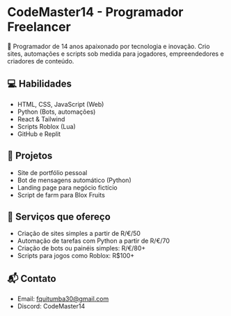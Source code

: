 # CodeMaster14 - Programador Freelancer

🚀 Programador de 14 anos apaixonado por tecnologia e inovação. Crio sites, automações e scripts sob medida para jogadores, empreendedores e criadores de conteúdo.

## 💻 Habilidades
- HTML, CSS, JavaScript (Web)
- Python (Bots, automações)
- React & Tailwind
- Scripts Roblox (Lua)
- GitHub e Replit

## 🧩 Projetos
- Site de portfólio pessoal
- Bot de mensagens automático (Python)
- Landing page para negócio fictício
- Script de farm para Blox Fruits

## 💼 Serviços que ofereço
- Criação de sites simples a partir de R$/€/$50
- Automação de tarefas com Python a partir de R$/€/$70
- Criação de bots ou painéis simples: R$/€/$80+
- Scripts para jogos como Roblox: R$100+

## 📬 Contato
- Email: fquitumba30@gmail.com
- Discord: CodeMaster14